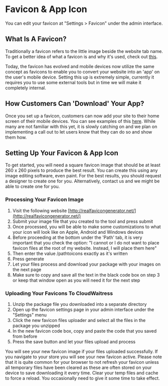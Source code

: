 # Favicon & App Icon

You can edit your favicon at "Settings &gt; Favicon" under the admin interface.

## **What Is A Favicon?**

Traditionally a favicon refers to the little image beside the website tab name. To get a better idea of what a favicon is and why it's used, check out [this](https://www.webdesignerdepot.com/2012/11/whats-the-point-of-favicons/).

Today, the favicon has evolved and mobile devices now utilize the same concept as favicons to enable you to convert your website into an 'app' on the user's mobile device. Setting this up is extremely simple, currently it requires you to use some external tools but in time we will make it completely internal.

## **How Customers Can 'Download' Your App?**

Once you set up a favicon, customers can now add your site to their home screen of their mobile devices. You can see examples of this [here](https://www.howtogeek.com/196087/how-to-add-websites-to-the-home-screen-on-any-smartphone-or-tablet/). While many are not familiar with this yet, it is slowly catching on and we plan on implementing a call out to let users know that they can do so and show them how.

## **Setting Up Your Favicon & App Icon**

To get started, you will need a square favicon image that should be at least 260 x 260 pixels to produce the best result. You can create this using any image editing software, even paint. For the best results, you should request a designer to create one for you. Alternatively, contact us and we might be able to create one for you.

### **Processing Your Favicon Image**

1. Visit the following website [http://realfavicongenerator.net/](http://realfavicongenerator.net/)
2. Submit your image file that you created to the tool and press submit
3. Once processed, you will be able to make some customizations to what your icon will look like on Apple, Android and Windows devices
4. Before proceeding at the bottom under the 'Path' tab, it is very important that you check the option: "I cannot or I do not want to place favicon files at the root of my website. Instead, I will place them here"
5. Then enter the value /pathtoicons exactly as it's written
6. Press generate
7. Let your files process and download your package with your images on the next page
8. Make sure to copy and save all the text in the black code box on step 3 or keep that window open as you will need it for the next step

### **Uploading Your Favicons To CloudWaitress**

1. Unzip the package file you downloaded into a separate directory
2. Open up the favicon settings page in your admin interface under the "Settings" menu
3. Click the new favicon files uploader and select all the files in the package you unzipped
4. In the new favicon code box, copy and paste the code that you saved from before
5. Press the save button and let your files upload and process

You will see your new favicon image if your files uploaded successfully. If you navigate to your store you will see your new favicon active. Please note that it is quite common for your browser to not refresh your favicon unless all temporary files have been cleared as these are often stored on your device to save downloading it every time. Clear your temp files and cache to force a reload. You occasionally need to give it some time to take effect.

